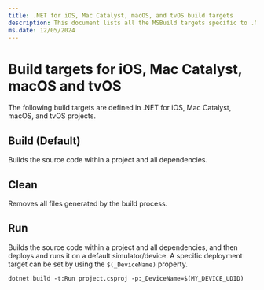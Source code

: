 ```yaml
---
title: .NET for iOS, Mac Catalyst, macOS, and tvOS build targets
description: This document lists all the MSBuild targets specific to .NET for iOS, Mac Catalyst, macOS, and tvOS
ms.date: 12/05/2024
---
```


# Build targets for iOS, Mac Catalyst, macOS and tvOS

The following build targets are defined in .NET for iOS, Mac Catalyst, macOS, and tvOS projects.

## Build (Default)

Builds the source code within a project and all dependencies.

## Clean

Removes all files generated by the build process.

## Run

Builds the source code within a project and all dependencies, and then deploys and runs it
on a default simulator/device. A specific deployment target can be set by using the `$(_DeviceName)` property. 

```dotnetcli
dotnet build -t:Run project.csproj -p:_DeviceName=$(MY_DEVICE_UDID)
```
